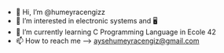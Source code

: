 - 👋 Hi, I’m @humeyracengizz
- 👀 I’m interested in electronic systems and 🖥
- 🌱 I’m currently learning C Programming Language in Ecole 42  
- 📫 How to reach me --> aysehumeyracengiz@gmail.com                                        
                    

